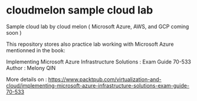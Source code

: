 # cloudmelon sample cloud lab
Sample cloud lab by cloud melon ( Microsoft Azure, AWS, and GCP coming soon ) 

This repository stores also practice lab working with Microsoft Azure mentionned in the book:

Implementing Microsoft Azure Infrastructure Solutions : Exam Guide 70-533
Author : Melony QIN


More details on :
https://www.packtpub.com/virtualization-and-cloud/implementing-microsoft-azure-infrastructure-solutions-exam-guide-70-533

